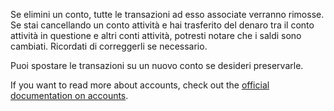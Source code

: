 Se elimini un conto, tutte le transazioni ad esso associate verranno rimosse. Se stai cancellando un conto attività e hai trasferito del denaro tra il conto attività in questione e altri conti attività, potresti notare che i saldi sono cambiati. Ricordati di correggerli se necessario.

Puoi spostare le transazioni su un nuovo conto se desideri preservarle.

If you want to read more about accounts, check out the [official documentation on accounts](https://firefly-iii.readthedocs.io/en/latest/concepts/accounts.html).